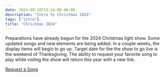 ```yaml
---
date: 2024-09-10T13:24:08-00:00
description: "Intro to Christmas 2024"
tags: ["intro"]
title: "Christmas 2024"
---
```


Preparations have already begun for the 2024 Christmas light show. Some updated songs and new elements are being added. In a couple weeks, the display items will begin to go up. Target date for the the show to go live is the weekend of Thanksgiving. The ability to request your favorite song to play while visting the show will return this year with a new link.

[Request a Song](https://lightshow.onthecompound.org)